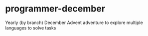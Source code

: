 # programmer-december
Yearly (by branch) December Advent adventure to explore multiple languages to solve tasks
